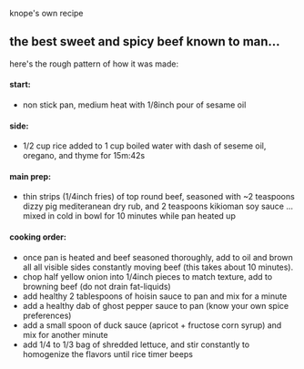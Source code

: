    knope's own recipe

## the best sweet and spicy beef known to man... 
   here's the rough pattern of how it was made:
#### start:
+ non stick pan, medium heat with 1/8inch pour of sesame oil
#### side:
+ 1/2 cup rice added to 1 cup boiled water with dash of seseme oil, oregano, and thyme for 15m:42s
#### main prep:
+ thin strips (1/4inch fries) of top round beef, seasoned with ~2 teaspoons dizzy pig mediteranean dry rub, and 2 teaspoons kikioman soy sauce ... mixed in cold in bowl for 10 minutes while pan heated up
#### cooking order:
+ once pan is heated and beef seasoned thoroughly, add to oil and brown all all visible sides constantly moving beef (this takes about 10 minutes).
+ chop half yellow onion into 1/4inch pieces to match texture, add to browning beef (do not drain fat-liquids)
+ add healthy 2 tablespoons of hoisin sauce to pan and mix for a minute
+ add a healthy dab of ghost pepper sauce to pan (know your own spice preferences)
+ add a small spoon of duck sauce (apricot + fructose corn syrup) and mix for another minute
+ add 1/4 to 1/3 bag of shredded lettuce, and stir constantly to homogenize the flavors until rice timer beeps
